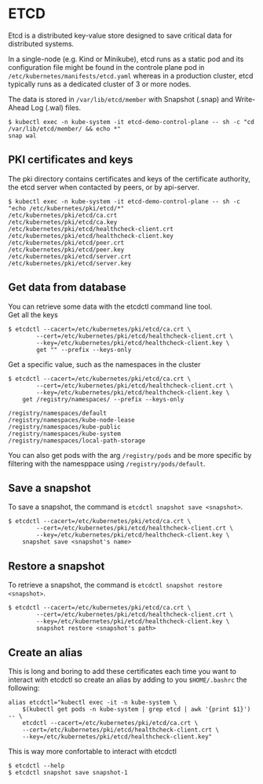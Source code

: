 # ETCD

Etcd is a distributed key-value store designed to save critical data for distributed systems.

In a single-node (e.g. Kind or Minikube), etcd runs as a static pod  and its configuration file might be found in the controle plane pod in `/etc/kubernetes/manifests/etcd.yaml` whereas in a production cluster, etcd typically runs as a dedicated cluster of 3 or more nodes.

The data is stored in `/var/lib/etcd/member` with Snapshot (.snap) and Write-Ahead Log (.wal) files.
```console
$ kubectl exec -n kube-system -it etcd-demo-control-plane -- sh -c "cd /var/lib/etcd/member/ && echo *"
snap wal
```

## PKI certificates and keys
The pki directory contains certificates and keys of the certificate authority, the etcd server when contacted by peers, or by api-server.
```console
$ kubectl exec -n kube-system -it etcd-demo-control-plane -- sh -c "echo /etc/kubernetes/pki/etcd/*"
/etc/kubernetes/pki/etcd/ca.crt
/etc/kubernetes/pki/etcd/ca.key
/etc/kubernetes/pki/etcd/healthcheck-client.crt
/etc/kubernetes/pki/etcd/healthcheck-client.key
/etc/kubernetes/pki/etcd/peer.crt
/etc/kubernetes/pki/etcd/peer.key
/etc/kubernetes/pki/etcd/server.crt
/etc/kubernetes/pki/etcd/server.key
```

## Get data from database

You can retrieve some data with the etcdctl command line tool.<br>
Get all the keys
```console
$ etcdctl --cacert=/etc/kubernetes/pki/etcd/ca.crt \
        --cert=/etc/kubernetes/pki/etcd/healthcheck-client.crt \
        --key=/etc/kubernetes/pki/etcd/healthcheck-client.key \
        get "" --prefix --keys-only
```

Get a specific value, such as the namespaces in the cluster

```console
$ etcdctl --cacert=/etc/kubernetes/pki/etcd/ca.crt \
        --cert=/etc/kubernetes/pki/etcd/healthcheck-client.crt \
        --key=/etc/kubernetes/pki/etcd/healthcheck-client.key \
	get /registry/namespaces/ --prefix --keys-only

/registry/namespaces/default
/registry/namespaces/kube-node-lease
/registry/namespaces/kube-public
/registry/namespaces/kube-system
/registry/namespaces/local-path-storage
```

You can also get pods with the arg `/registry/pods` and be more specific by filtering with the namesppace using `/registry/pods/default`.

## Save a snapshot

To save a snapshot, the command is `etcdctl snapshot save <snapshot>`.

```console
$ etcdctl --cacert=/etc/kubernetes/pki/etcd/ca.crt \
        --cert=/etc/kubernetes/pki/etcd/healthcheck-client.crt \
        --key=/etc/kubernetes/pki/etcd/healthcheck-client.key \
	snapshot save <snapshot's name>
```

## Restore a snapshot

To retrieve a snapshot, the command is `etcdctl snapshot restore <snapshot>`.

```console
$ etcdctl --cacert=/etc/kubernetes/pki/etcd/ca.crt \
        --cert=/etc/kubernetes/pki/etcd/healthcheck-client.crt \
        --key=/etc/kubernetes/pki/etcd/healthcheck-client.key \
        snapshot restore <snapshot's path>
```

## Create an alias

This is long and boring to add these certificates each time you want to interact with etcdctl so create an alias by adding to you `$HOME/.bashrc` the following:
```console
alias etcdctl="kubectl exec -it -n kube-system \
    $(kubectl get pods -n kube-system | grep etcd | awk '{print $1}') -- \
    etcdctl --cacert=/etc/kubernetes/pki/etcd/ca.crt \
    --cert=/etc/kubernetes/pki/etcd/healthcheck-client.crt \
    --key=/etc/kubernetes/pki/etcd/healthcheck-client.key"
```

This is way more confortable to interact with etcdctl

```console
$ etcdctl --help
$ etcdctl snapshot save snapshot-1
```

